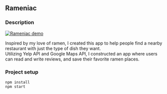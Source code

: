 ## Rameniac  

### Description  
[![Rameniac demo](https://youtu.be/qnuky0bKun8)](https://youtu.be/qnuky0bKun8 "Video Title")  

Inspired by my love of ramen, I created this app to help people find a nearby restaurant with just the type of dish they want.  
Utilizing Yelp API and Google Maps API, I constructed an app where users can read and write reviews, and save their favorite ramen places.  

### Project setup  
```
npm install  
npm start  
```
